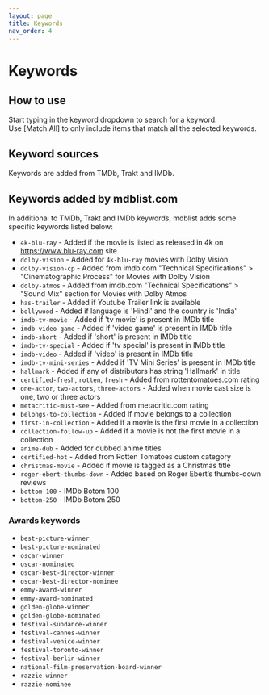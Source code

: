 ```yaml
---
layout: page
title: Keywords
nav_order: 4
---
```


# Keywords

## How to use

Start typing in the keyword dropdown to search for a keyword.  
Use [Match All] to only include items that match all the selected keywords.

## Keyword sources

Keywords are added from TMDb, Trakt and IMDb.

## Keywords added by mdblist.com

In additional to TMDb, Trakt and IMDb keywords, mdblist adds some specific keywords listed below:

- `4k-blu-ray` - Added if the movie is listed as released in 4k on https://www.blu-ray.com site
- `dolby-vision` - Added for `4k-blu-ray` movies with Dolby Vision
- `dolby-vision-cp` - Added from imdb.com "Technical Specifications" > "Cinematographic Process" for Movies with Dolby Vision
- `dolby-atmos` - Added from imdb.com "Technical Specifications" > "Sound Mix" section for Movies with Dolby Atmos
- `has-trailer` - Added if Youtube Trailer link is available
- `bollywood` - Added if language is 'Hindi' and the country is 'India'
- `imdb-tv-movie` - Added if 'tv movie' is present in IMDb title
- `imdb-video-game` - Added if 'video game' is present in IMDb title
- `imdb-short` - Added if 'short' is present in IMDb title
- `imdb-tv-special` - Added if 'tv special' is present in IMDb title
- `imdb-video` - Added if 'video' is present in IMDb title
- `imdb-tv-mini-series` - Added if 'TV Mini Series' is present in IMDb title
- `hallmark` - Added if any of distributors has string 'Hallmark' in title
- `certified-fresh`, `rotten`, `fresh` - Added from rottentomatoes.com rating
- `one-actor`, `two-actors`, `three-actors` - Added when movie cast size is one, two or three actors
- `metacritic-must-see` - Added from metacritic.com rating
- `belongs-to-collection` - Added if movie belongs to a collection
- `first-in-collection` - Added if a movie is the first movie in a collection
- `collection-follow-up` - Added if a movie is not the first movie in a collection
- `anime-dub` - Added for dubbed anime titles
- `certified-hot` - Added from Rotten Tomatoes custom category
- `christmas-movie` - Added if movie is tagged as a Christmas title
- `roger-ebert-thumbs-down` - Added based on Roger Ebert’s thumbs-down reviews
- `bottom-100` - IMDb Botom 100
- `bottom-250` - IMDb Botom 250

### Awards keywords
- `best-picture-winner` 
- `best-picture-nominated`
- `oscar-winner`          
- `oscar-nominated`       
- `oscar-best-director-winner`
- `oscar-best-director-nominee`
- `emmy-award-winner`     
- `emmy-award-nominated`  
- `golden-globe-winner`   
- `golden-globe-nominated`
- `festival-sundance-winner`
- `festival-cannes-winner`
- `festival-venice-winner`
- `festival-toronto-winner`
- `festival-berlin-winner`
- `national-film-preservation-board-winner`
- `razzie-winner`
- `razzie-nominee`
